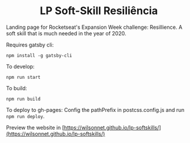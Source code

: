 
<h1 align="center">
  LP Soft-Skill   Resiliência
</h1>

Landing page for Rocketseat's Expansion Week challenge: Resillience. A soft skill that is much needed in the year of 2020.

Requires gatsby cli: 

`npm install -g gatsby-cli`
 
To develop: 

`npm run start`
 
To build: 

`npm run build`

To deploy to gh-pages:
Config the pathPrefix in postcss.config.js and run `npm run deploy`.

Preview the website in [https://wilsonnet.github.io/lp-softskills/](https://wilsonnet.github.io/lp-softskills/)

